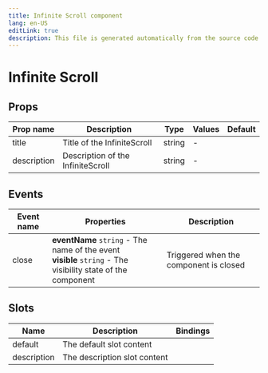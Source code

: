 ```yaml
---
title: Infinite Scroll component
lang: en-US
editLink: true
description: This file is generated automatically from the source code. Changes made here will be lost.
---
```


# Infinite Scroll

<!--@include: ./infiniteScroll.doc.md-->

## Props

| Prop name   | Description                       | Type   | Values | Default |
| ----------- | --------------------------------- | ------ | ------ | ------- |
| title       | Title of the InfiniteScroll       | string | -      |         |
| description | Description of the InfiniteScroll | string | -      |         |

## Events

| Event name | Properties                                                                                                      | Description                            |
| ---------- | --------------------------------------------------------------------------------------------------------------- | -------------------------------------- |
| close      | **eventName** `string` - The name of the event<br/>**visible** `string` - The visibility state of the component | Triggered when the component is closed |

## Slots

| Name        | Description                  | Bindings |
| ----------- | ---------------------------- | -------- |
| default     | The default slot content     |          |
| description | The description slot content |          |
